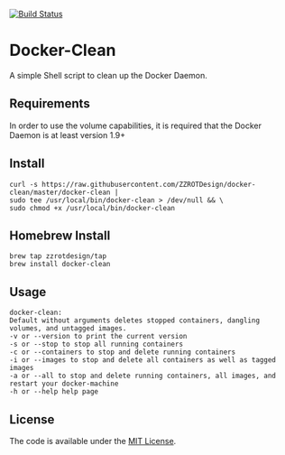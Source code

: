 [![Build Status](https://travis-ci.org/ZZROTDesign/docker-clean.svg?branch=v1.2.0)](https://travis-ci.org/ZZROTDesign/docker-clean)
# Docker-Clean

A simple Shell script to clean up the Docker Daemon.

## Requirements

In order to use the volume capabilities, it is required that the Docker Daemon is at least version 1.9+


## Install

    curl -s https://raw.githubusercontent.com/ZZROTDesign/docker-clean/master/docker-clean |
    sudo tee /usr/local/bin/docker-clean > /dev/null && \
    sudo chmod +x /usr/local/bin/docker-clean

## Homebrew Install

    brew tap zzrotdesign/tap
    brew install docker-clean

## Usage

    docker-clean:
    Default without arguments deletes stopped containers, dangling volumes, and untagged images.
    -v or --version to print the current version
    -s or --stop to stop all running containers
    -c or --containers to stop and delete running containers
    -i or --images to stop and delete all containers as well as tagged images
    -a or --all to stop and delete running containers, all images, and restart your docker-machine
    -h or --help help page

## License

The code is available under the [MIT License](/LICENSE).
